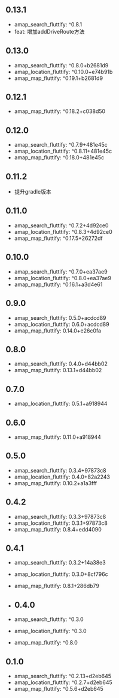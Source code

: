 ## 0.13.1
- amap_search_fluttify: ^0.8.1
- feat: 增加addDriveRoute方法

## 0.13.0
- amap_search_fluttify: ^0.8.0+b2681d9
- amap_location_fluttify: ^0.10.0+e74b91b
- amap_map_fluttify: ^0.19.1+b2681d9

## 0.12.1
- amap_map_fluttify: ^0.18.2+c038d50

## 0.12.0
- amap_search_fluttify: ^0.7.9+481e45c
- amap_location_fluttify: ^0.8.11+481e45c
- amap_map_fluttify: ^0.18.0+481e45c

## 0.11.2
- 提升gradle版本

## 0.11.0
- amap_search_fluttify: ^0.7.2+4d92ce0
- amap_location_fluttify: ^0.8.3+4d92ce0
- amap_map_fluttify: ^0.17.5+26272df

## 0.10.0
- amap_search_fluttify: ^0.7.0+ea37ae9
- amap_location_fluttify: ^0.8.0+ea37ae9
- amap_map_fluttify: ^0.16.1+a3d4e61

## 0.9.0
- amap_search_fluttify: 0.5.0+acdcd89
- amap_location_fluttify: 0.6.0+acdcd89
- amap_map_fluttify: 0.14.0+e26c0fa

## 0.8.0
- amap_search_fluttify: 0.4.0+d44bb02
- amap_map_fluttify: 0.13.1+d44bb02

## 0.7.0
- amap_location_fluttify: 0.5.1+a918944

## 0.6.0
- amap_map_fluttify: 0.11.0+a918944

## 0.5.0
- amap_search_fluttify: 0.3.4+97873c8
- amap_location_fluttify: 0.4.0+82a2243
- amap_map_fluttify: 0.10.2+a1a3fff

## 0.4.2
- amap_search_fluttify: 0.3.3+97873c8
- amap_location_fluttify: 0.3.1+97873c8
- amap_map_fluttify: 0.8.4+edd4090

## 0.4.1
- amap_search_fluttify: 0.3.2+14a38e3
- amap_location_fluttify: 0.3.0+8cf796c
- amap_map_fluttify: 0.8.1+286db79

- ## 0.4.0
- amap_search_fluttify: ^0.3.0
- amap_location_fluttify: ^0.3.0
- amap_map_fluttify: ^0.8.0

## 0.1.0
- amap_search_fluttify: ^0.2.13+d2eb645
- amap_location_fluttify: ^0.2.7+d2eb645
- amap_map_fluttify: ^0.5.6+d2eb645